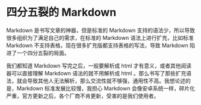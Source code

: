 # 四分五裂的 Markdown

Markdown 是书写文章的神器，但是标准的 Markdown 支持的语法少，所以导致很多组织为了满足自己的需求，在标准的 Markdown 语法上进行扩充，比如标准 Markdown 不支持表格，现在很多扩充版都支持表格的写法，导致 Markdown 陷进了一个四分五裂的局面。

我们都知道 Markdown 写完之后，一般要解析成 html 才有意义，或者其他阅读器可以直接理解 Markdown 语法的就不用解析成 html 。那么书写了那些扩充语法，就会导致其他人无法解析，那么交流性就不够强，通用性不高。我想论述的是，Markdown 标准发展比较慢，我担心 Markdown 会像安卓系统一样，碎片化严重，官方更新之后，各个厂商不肯更新，受害的是我们使用者。
